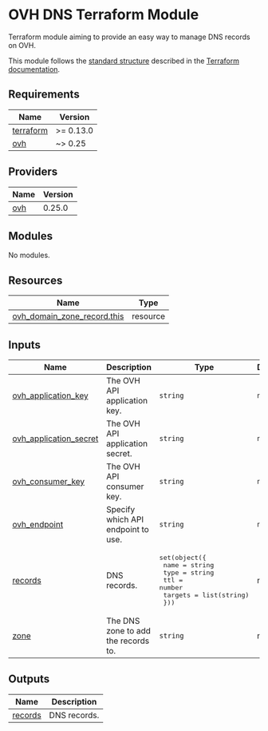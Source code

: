 # OVH DNS Terraform Module

Terraform module aiming to provide an easy way to manage DNS records on OVH.

This module follows the [standard structure][standard-module-structure]
described in the [Terraform documentation][terraform-docs].

<!-- BEGINNING OF PRE-COMMIT-TERRAFORM DOCS HOOK -->
## Requirements

| Name | Version |
|------|---------|
| <a name="requirement_terraform"></a> [terraform](#requirement\_terraform) | >= 0.13.0 |
| <a name="requirement_ovh"></a> [ovh](#requirement\_ovh) | ~> 0.25 |

## Providers

| Name | Version |
|------|---------|
| <a name="provider_ovh"></a> [ovh](#provider\_ovh) | 0.25.0 |

## Modules

No modules.

## Resources

| Name | Type |
|------|------|
| [ovh_domain_zone_record.this](https://registry.terraform.io/providers/ovh/ovh/latest/docs/resources/domain_zone_record) | resource |

## Inputs

| Name | Description | Type | Default | Required |
|------|-------------|------|---------|:--------:|
| <a name="input_ovh_application_key"></a> [ovh\_application\_key](#input\_ovh\_application\_key) | The OVH API application key. | `string` | `null` | no |
| <a name="input_ovh_application_secret"></a> [ovh\_application\_secret](#input\_ovh\_application\_secret) | The OVH API application secret. | `string` | `null` | no |
| <a name="input_ovh_consumer_key"></a> [ovh\_consumer\_key](#input\_ovh\_consumer\_key) | The OVH API consumer key. | `string` | `null` | no |
| <a name="input_ovh_endpoint"></a> [ovh\_endpoint](#input\_ovh\_endpoint) | Specify which API endpoint to use. | `string` | `null` | no |
| <a name="input_records"></a> [records](#input\_records) | DNS records. | <pre>set(object({<br>    name    = string<br>    type    = string<br>    ttl     = number<br>    targets = list(string)<br>  }))</pre> | n/a | yes |
| <a name="input_zone"></a> [zone](#input\_zone) | The DNS zone to add the records to. | `string` | n/a | yes |

## Outputs

| Name | Description |
|------|-------------|
| <a name="output_records"></a> [records](#output\_records) | DNS records. |
<!-- END OF PRE-COMMIT-TERRAFORM DOCS HOOK -->

 [pre-commit]: https://pre-commit.com/ "pre-commit Website"
 [standard-module-structure]: https://www.terraform.io/docs/modules/index.html#standard-module-structure "Terraform Documentation - Standard Module Structure"
 [terraform-docs]: https://www.terraform.io/docs/ "Terraform Documentation"
